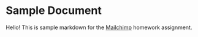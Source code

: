 # Sample Document
Hello!
This is sample markdown for the [Mailchimp](https://www.mailchimp.com) homework assignment.
